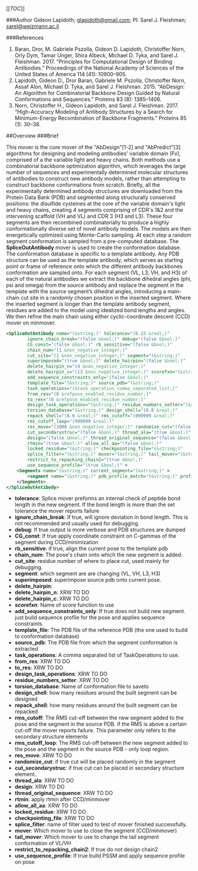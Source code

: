 [[_TOC_]]

###Author
Gideon Lapidoth; glapidoth@gmail.com; PI: Sarel J. Fleishman; sarel@weizmann.ac.il

###References


1. Baran, Dror, M. Gabriele Pszolla, Gideon D. Lapidoth, Christoffer Norn, Orly Dym, Tamar Unger, Shira Albeck, Michael D. Tyka, and Sarel J. Fleishman. 2017. “Principles for Computational Design of Binding Antibodies.” Proceedings of the National Academy of Sciences of the United States of America 114 (41): 10900–905.
2. Lapidoth, Gideon D., Dror Baran, Gabriele M. Pszolla, Christoffer Norn, Assaf Alon, Michael D. Tyka, and Sarel J. Fleishman. 2015. “AbDesign: An Algorithm for Combinatorial Backbone Design Guided by Natural Conformations and Sequences.” Proteins 83 (8): 1385–1406.
3. Norn, Christoffer H., Gideon Lapidoth, and Sarel J. Fleishman. 2017. “High-Accuracy Modeling of Antibody Structures by a Search for Minimum-Energy Recombination of Backbone Fragments.” Proteins 85 (1): 30–38.


##Overview
###Brief 

This mover is the core mover of the "AbDesign"[1-2] and "AbPredict"[3] algorithms for designing and modeling antibodies' variable domain (Fv), comprised of a the variable light and heavy chains. Both methods use a combinatorial backbone optimization algorithm, which leverages the large number of sequences and experimentally determined molecular structures of antibodies to construct new antibody models, rather than attempting to construct backbone conformations from scratch. Briefly, all the experimentally determined antibody structures are downloaded from the Protein Data Bank (PDB) and segmented along structurally conserved positions: the disulfide cysteines at the core of the variable domain's light and heavy chains, creating 4 segments comprising of CDR's 1&2 and the intervening scaffold (VH and VL)  and CDR 3 (H3 and L3). These four segments are then recombined combinatorially to produce a highly conformationally diverse set of novel antibody models. The models are then energetically optimized using Monte-Carlo sampling. At each step a random segment conformation is sampled from a pre-computed database. 
The **SpliceOutAntibody** mover is used to create the conformation database. The conformation database is specific to a template antibody. Any PDB structure can be used as the template antibody, which serves as starting point or frame of reference onto which the different antibody backbones conformation are sampled onto. 
For each segment (VL, L3, VH, and H3) of each of the natural antibodies we extract the backbone dihedral angles (phi, psi and omega) from the source antibody and replace the segment in the template with the source segment’s dihedral angles, introducing a main-chain cut site in a randomly chosen position in the inserted segment. Where the inserted segment is longer than the template antibody segment, residues are added to the model using idealized bond lengths and angles. We then refine the main chain using either cyclic-coordinate descent (CCD) mover on minmover.

```xml
<SpliceOutAntibody name="(&string;)" tolerance="(0.23 &real;)"
        ignore_chain_break="(false &bool;)" debug="(false &bool;)"
        CG_const="(false &bool;)" rb_sensitive="(false &bool;)"
        chain_num="(1 &non_negative_integer;)"
        cut_site="(1 &non_negative_integer;)" segment="(&string;)"
        superimposed="(true &bool;)" delete_hairpin="(false &bool;)"
        delete_hairpin_n="(4 &non_negative_integer;)"
        delete_hairpin_c="(13 &non_negative_integer;)" scorefxn="(&string;)"
        add_sequence_constraints_only="(false &bool;)"
        template_file="(&string;)" source_pdb="(&string;)"
        task_operations="(&task_operation_comma_separated_list;)"
        from_res="(0 &refpose_enabled_residue_number;)"
        to_res="(0 &refpose_enabled_residue_number;)"
        design_task_operations="(&string;)" residue_numbers_setter="(&string;)"
        torsion_database="(&string;)" design_shell="(6.0 &real;)"
        repack_shell="(8.0 &real;)" rms_cutoff="(999999 &real;)"
        rms_cutoff_loop="(999999 &real;)"
        res_move="(1000 &non_negative_integer;)" randomize_cut="(false &bool;)"
        cut_secondarystruc="(false &bool;)" thread_ala="(true &bool;)"
        design="(false &bool;)" thread_original_sequence="(false &bool;)"
        rtmin="(true &bool;)" allow_all_aa="(false &bool;)"
        locked_residue="(&string;)" checkpointing_file="(&string;)"
        splice_filter="(&string;)" mover="(&string;)" tail_mover="(&string;)"
        restrict_to_repacking_chain2="(true &bool;)"
        use_sequence_profile="(true &bool;)" >
    <Segments name="(&string;)" current_segment="(&string;)" >
        <segment name="(&string;)" pdb_profile_match="(&string;)" profiles="(&string;)" />
    </Segments>
</SpliceOutAntibody>
```

-    **tolerance**: Splice mover preforms an internal check of peptide bond length in the new segment. If the bond length is more than the set tolerance the mover reports failure 
-    **ignore_chain_break**: If true, will ignore deviation in bond length. This is not recommended and usually used for debugging. 
-    **debug**: If true output is more verbose and PDB structures are dumped 
-    **CG_const**: If true apply coordinate constraint on C-gammas of the segment during CCD/minimization
-    **rb_sensitive**: if true, align the current pose to the template pdb
-   **chain_num**: The pose's chain onto which the new segment is added.
-   **cut_site**: residue number of where to place cut, used mainly for debugging.
-   **segment**: which segment are are changing (VL, VH, L3, H3)
-   **superimposed**: superimpose source pdb onto current pose.
-   **delete_hairpin**: 
-   **delete_hairpin_n**: XRW TO DO
-   **delete_hairpin_c**: XRW TO DO
-   **scorefxn**: Name of score function to use
-   **add_sequence_constraints_only**: If true does not build new segment. just build sequence profile for the pose and applies sequence constraints.
-   **template_file**: The PDB file of the reference PDB (the one used to build to conformation database)
-   **source_pdb**: The PDB file from which the segment conformation is extracted
-   **task_operations**: A comma separated list of TaskOperations to use.
-   **from_res**: XRW TO DO
-   **to_res**: XRW TO DO
-   **design_task_operations**: XRW TO DO
-   **residue_numbers_setter**: XRW TO DO
-   **torsion_database**: Name of conformation file to saveto
-   **design_shell**: how many residues around the built segment can be designed
-   **repack_shell**: how many residues around the built segment can be repacked
-   **rms_cutoff**: The RMS cut-off between the new segment added to the pose and the segment in the source PDB. if the RMS is above a certain cut-off the mover reports failure. This parameter only refers to the secondary structure elements
-   **rms_cutoff_loop**: The RMS cut-off between the new segment added to the pose and the segment in the source PDB - only loop region.
-   **res_move**: XRW TO DO
-   **randomize_cut**: if true cut will be placed randomly in the segment
-   **cut_secondarystruc**: if true cut can be placed in secondary structure element.
-   **thread_ala**: XRW TO DO
-   **design**: XRW TO DO
-   **thread_original_sequence**: XRW TO DO
-   **rtmin**: apply rtmin after CCD/minmover
-   **allow_all_aa**: XRW TO DO
-   **locked_residue**: XRW TO DO
-   **checkpointing_file**: XRW TO DO
-   **splice_filter**: name of filter used to test of mover finished successfully. 
-   **mover**: Which mover to use to close the segment (CCD/minmover)
-   **tail_mover**: Which mover to use to change the tail segment conformation of VL/VH
-   **restrict_to_repacking_chain2**: If true do not design chain2
-   **use_sequence_profile**: If true build PSSM and apply sequence profile on pose